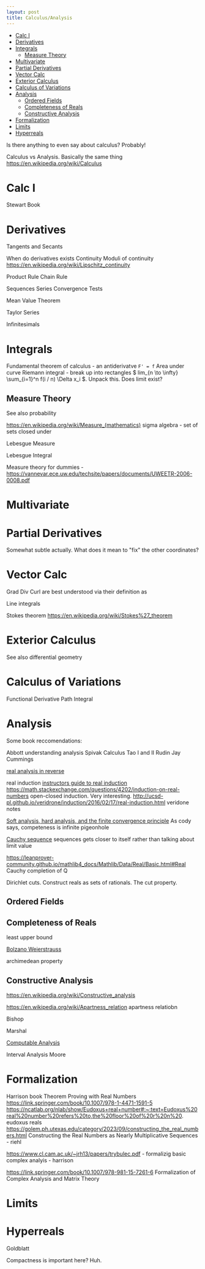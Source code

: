 ```yaml
---
layout: post
title: Calculus/Analysis
---
```


- [Calc I](#calc-i)
- [Derivatives](#derivatives)
- [Integrals](#integrals)
  - [Measure Theory](#measure-theory)
- [Multivariate](#multivariate)
- [Partial Derivatives](#partial-derivatives)
- [Vector Calc](#vector-calc)
- [Exterior Calculus](#exterior-calculus)
- [Calculus of Variations](#calculus-of-variations)
- [Analysis](#analysis)
  - [Ordered Fields](#ordered-fields)
  - [Completeness of Reals](#completeness-of-reals)
  - [Constructive Analysis](#constructive-analysis)
- [Formalization](#formalization)
- [Limits](#limits)
- [Hyperreals](#hyperreals)

Is there anything to even say about calculus?
Probably!

Calculus vs Analysis. Basically the same thing
<https://en.wikipedia.org/wiki/Calculus>

# Calc I

Stewart Book

# Derivatives

Tangents and Secants

When do derivatives exists
Continuity
Moduli of continuity
<https://en.wikipedia.org/wiki/Lipschitz_continuity>

Product Rule
Chain Rule

Sequences
Series
Convergence Tests

Mean Value Theorem

Taylor Series

Infinitesimals

# Integrals

Fundamental theorem of calculus - an antiderivatve `F' = f`
Area under curve
Riemann integral - break up into rectangles $ lim_{n \to \infty} \sum_{i=1}^n f(i / n) \Delta x_i $. Unpack this. Does limit exist?

## Measure Theory

See also probability

<https://en.wikipedia.org/wiki/Measure_(mathematics)>
sigma algebra - set of sets closed under

Lebesgue Measure

Lebesgue Integral

Measure theory for dummies - <https://vannevar.ece.uw.edu/techsite/papers/documents/UWEETR-2006-0008.pdf>

# Multivariate

# Partial Derivatives

Somewhat subtle actually. What does it mean to "fix" the other coordinates?

# Vector Calc

Grad Div Curl are best understood via their definition as

Line integrals

Stokes theorem <https://en.wikipedia.org/wiki/Stokes%27_theorem>

# Exterior Calculus

See also differential geometry

# Calculus of Variations

Functional Derivative
Path Integral

# Analysis

Some book reccomendations:

Abbott understanding analysis
Spivak Calculus
Tao I and II
Rudin
Jay Cummings

[real analysis in reverse](https://faculty.uml.edu/jpropp/reverse.pdf)

real induction [instructors guide to real induction](http://alpha.math.uga.edu/~pete/instructors_guide_2017.pdf)
<https://math.stackexchange.com/questions/4202/induction-on-real-numbers>
open-closed induction. Very interesting.
<http://ucsd-pl.github.io/veridrone/induction/2016/02/17/real-induction.html> veridone notes

[Soft analysis, hard analysis, and the finite convergence principle](https://terrytao.wordpress.com/2007/05/23/soft-analysis-hard-analysis-and-the-finite-convergence-principle/) As cody says, competeness is infinite pigeonhole

[Cauchy sequence](https://en.wikipedia.org/wiki/Cauchy_sequence) sequences gets closer to itself rather than talking about limit value

<https://leanprover-community.github.io/mathlib4_docs/Mathlib/Data/Real/Basic.html#Real> Cauchy completion of Q

Dirichlet cuts. Construct reals as sets of rationals.
The cut property.

## Ordered Fields

## Completeness of Reals

least upper bound

[Bolzano Weierstrauss](https://en.wikipedia.org/wiki/Bolzano%E2%80%93Weierstrass_theorem)

archimedean property

## Constructive Analysis

<https://en.wikipedia.org/wiki/Constructive_analysis>

<https://en.wikipedia.org/wiki/Apartness_relation> apartness relatiobn

Bishop

Marshal

[Computable Analysis](https://en.wikipedia.org/wiki/Computable_analysis)

Interval Analysis Moore

# Formalization

Harrison book Theorem Proving with Real Numbers <https://link.springer.com/book/10.1007/978-1-4471-1591-5>
<https://ncatlab.org/nlab/show/Eudoxus+real+number#:~:text=Eudoxus%20real%20number%20refers%20to,the%20floor%20of%20r%20n%20>. eudoxus reals
<https://golem.ph.utexas.edu/category/2023/09/constructing_the_real_numbers.html>  Constructing the Real Numbers as Nearly Multiplicative Sequences - riehl

<https://www.cl.cam.ac.uk/~jrh13/papers/trybulec.pdf> - formalizig basic complex analyis - harrison

<https://link.springer.com/book/10.1007/978-981-15-7261-6> Formalization of Complex Analysis and Matrix Theory

# Limits

# Hyperreals

Goldblatt

Compactness is important here? Huh.
